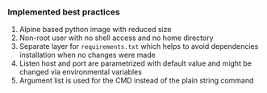 ### Implemented best practices

1. Alpine based python image with reduced size
2. Non-root user with no shell access and no home directory
3. Separate layer for `requirements.txt` which helps to avoid dependencies installation when no changes were made 
4. Listen host and port are parametrized with default value and might be changed via environmental variables
5. Argument list is used for the CMD instead of the plain string command